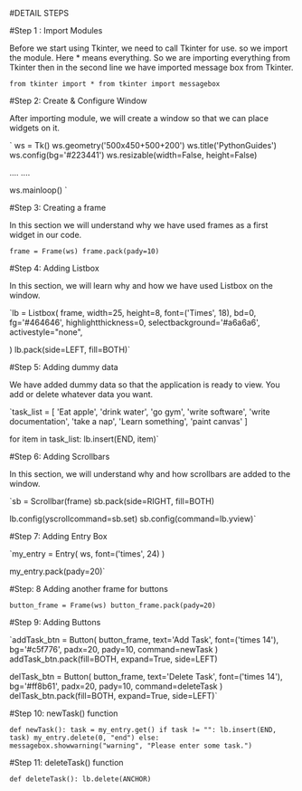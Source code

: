 #DETAIL STEPS


#Step 1 : Import Modules

Before we start using Tkinter, we need to call Tkinter for use. 
so we import the module. Here * means everything. 
So we are importing everything from Tkinter then in the second line we have imported message box from Tkinter.

`from tkinter import *
from tkinter import messagebox`

#Step 2: Create & Configure Window

After importing module, we will create a window so that we can place widgets on it.

` ws = Tk()
ws.geometry('500x450+500+200')
ws.title('PythonGuides')
ws.config(bg='#223441')
ws.resizable(width=False, height=False)

....
....

ws.mainloop() `

#Step 3: Creating a frame

In this section we will understand why we have used frames as a first widget in our code.

`frame = Frame(ws)
frame.pack(pady=10)`

#Step 4: Adding Listbox

In this section, we will learn why and how we have used Listbox on the window.

`lb = Listbox(
    frame,
    width=25,
    height=8,
    font=('Times', 18),
    bd=0,
    fg='#464646',
    highlightthickness=0,
    selectbackground='#a6a6a6',
    activestyle="none",
    
)
lb.pack(side=LEFT, fill=BOTH)`

#Step 5: Adding dummy data

We have added dummy data so that the application is ready to view.
You add or delete whatever data you want.

`task_list = [
    'Eat apple',
    'drink water',
    'go gym',
    'write software',
    'write documentation',
    'take a nap',
    'Learn something',
    'paint canvas'
    ]


for item in task_list:
    lb.insert(END, item)`
    
#Step 6: Adding Scrollbars

In this section, we will understand why and how scrollbars are added to the window.

`sb = Scrollbar(frame)
sb.pack(side=RIGHT, fill=BOTH)

lb.config(yscrollcommand=sb.set)
sb.config(command=lb.yview)`


#Step 7: Adding Entry Box

`my_entry = Entry(
    ws,
    font=('times', 24)
    )

my_entry.pack(pady=20)`


#Step: 8 Adding another frame for buttons


`button_frame = Frame(ws)
button_frame.pack(pady=20)`


#Step 9: Adding Buttons


`addTask_btn = Button(
    button_frame,
    text='Add Task',
    font=('times 14'),
    bg='#c5f776',
    padx=20,
    pady=10,
    command=newTask
)
addTask_btn.pack(fill=BOTH, expand=True, side=LEFT)

delTask_btn = Button(
    button_frame,
    text='Delete Task',
    font=('times 14'),
    bg='#ff8b61',
    padx=20,
    pady=10,
    command=deleteTask
)
delTask_btn.pack(fill=BOTH, expand=True, side=LEFT)`


#Step 10: newTask() function

`def newTask():
    task = my_entry.get()
    if task != "":
        lb.insert(END, task)
        my_entry.delete(0, "end")
    else:
        messagebox.showwarning("warning", "Please enter some task.")`
        
 #Step 11: deleteTask() function
 
 `def deleteTask():
    lb.delete(ANCHOR)`
 

